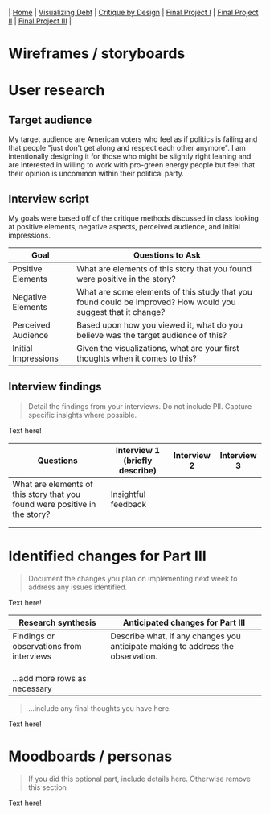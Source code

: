 | [Home](https://ncbartel.github.io/Portfolio/) | [Visualizing Debt](visualizing-government-debt) | [Critique by Design](critique-by-design) | [Final Project I](final-project-part-one) | [Final Project II](final-project-part-two) | [Final Project III](final-project-part-three) |

# Wireframes / storyboards



# User research 

## Target audience
My target audience are American voters who feel as if politics is failing and that people "just don't get along and respect each other anymore". I am intentionally designing it for those who might be slightly right leaning and are interested in willing to work with pro-green energy people but feel that their opinion is uncommon within their political party.

## Interview script
My goals were based off of the critique methods discussed in class looking at positive elements, negative aspects, perceived audience, and initial impressions. 


| Goal | Questions to Ask |
|------|------------------|
|Positive Elements|What are elements of this story that you found were positive in the story?|
|Negative Elements|What are some elements of this study that you found could be improved? How would you suggest that it change?|
|Perceived Audience|Based upon how you viewed it, what do you believe was the target audience of this?|
|Initial Impressions|Given the visualizations, what are your first thoughts when it comes to this?|



## Interview findings
> Detail the findings from your interviews.  Do not include PII.  Capture specific insights where possible.

Text here!

| Questions               | Interview 1 (briefly describe) | Interview 2 | Interview 3 |
|-------------------------|--------------------------------|-------------|-------------|
|What are elements of this story that you found were positive in the story?| Insightful feedback            |             |             |
|                         |                                |             |             |
|                         |                                |             |             |


# Identified changes for Part III
> Document the changes you plan on implementing next week to address any issues identified.  

Text here!

| Research synthesis                       | Anticipated changes for Part III                                                |
|------------------------------------------|---------------------------------------------------------------------------------|
| Findings or observations from interviews | Describe what, if any changes you anticipate making to address the observation. |
|                                          |                                                                                 |
|                                          |                                                                                 |
|                                          |                                                                                 |
| ...add more rows as necessary            |                                                                                 |

> ...include any final thoughts you have here. 

Text here!

# Moodboards / personas
> If you did this optional part, include details here.  Otherwise remove this section

Text here!

